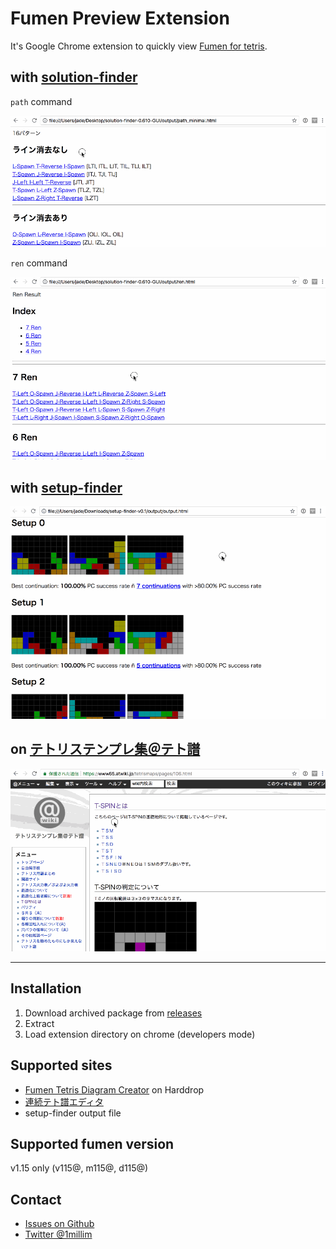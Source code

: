 # Fumen Preview Extension

It's Google Chrome extension to quickly view [Fumen for tetris](http://harddrop.com/fumentool).

## with [solution-finder](https://github.com/knewjade/solution-finder)

`path` command

![example1](./images/video1.gif)

`ren` command

![example2](./images/video2.gif)

## with [setup-finder](https://github.com/moozilla/setup-finder)

![example3](images/video3.gif)

## on [テトリステンプレ集＠テト譜](https://www65.atwiki.jp/tetrismaps/)

![example4](./images/video4.gif)

---

## Installation

1. Download archived package from [releases](https://github.com/knewjade/fumen-preview-extension/releases/latest)
2. Extract
3. Load extension directory on chrome (developers mode)


## Supported sites

* [Fumen Tetris Diagram Creator](http://harddrop.com/fumentool) on Harddrop
* [連続テト譜エディタ](http://fumen.zui.jp)
* setup-finder output file

## Supported fumen version

v1.15 only (v115@, m115@, d115@)

## Contact

* [Issues on Github](https://github.com/knewjade/fumen-preview-extension/issues)
* [Twitter @1millim](https://twitter.com/1millim)